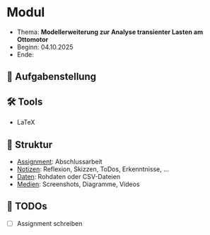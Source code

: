 # Modul

- Thema: **Modellerweiterung zur Analyse transienter Lasten am Ottomotor**
- Beginn: 04.10.2025
- Ende: 

## 🎯 Aufgabenstellung

## 🛠️ Tools
- LaTeX

## 📁 Struktur
- [Assignment](assignment/): Abschlussarbeit
- [Notizen](notes/): Reflexion, Skizzen, ToDos, Erkenntnisse, ...
- [Daten](data/): Rohdaten oder CSV-Dateien
- [Medien](media/): Screenshots, Diagramme, Videos

## 📌 TODOs
- [ ] Assignment schreiben
